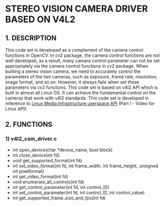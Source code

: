 # STEREO VISION CAMERA DRIVER BASED ON V4L2
## 1. DESCRIPTION
This code set is developed as a complement of the camera control functions in OpenCV. In cv2 package, the camera control functions are not well developed, as a result, many camara control parameter can not be set appropriately via the camera control functions in cv2 package. When builting a stereo vision camera, we need to accurately control the parameters of the two cameras, such as exposure, frame rate, resolution, image format, and so on. However, it always fails when set these parameters via cv2 functions. This code set is based on v4l2 API which is built in almost all Linux OS. It can achieve the fundamental control on the cameras that work with v4l2 standards. This code set is developed in reference to [Linux Media Infrastructure userspace API](https://linuxtv.org/downloads/v4l-dvb-apis/media_uapi.html) (Part I - Video for Linux API).

## 2. FUNCTIONS
### 1) v4l2_cam_driver.c
- int open_device\(char \*device_name, bool block\)
- int close_device\(int fd\)
- void get_supported_format(int fd)
- int set_video_format(int fd, int frame_width, int frame_height, unsigned int pixelformat)
- int get_video_format(int fd)
- void enumerate_all_controls(int fd)
- int get_control_parameter(int fd, int control_ID)
- int set_control_parameter(int fd, int control_ID, int control_value)
- int get_supported_frame_size_and_fps(int fd)
